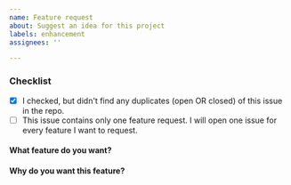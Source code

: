 ```yaml
---
name: Feature request
about: Suggest an idea for this project
labels: enhancement
assignees: ''

---
```

<!-- IF YOU DON'T FILL IN THE TEMPLATE PROPERLY, YOUR ISSUE IS LIKELY TO BE CLOSED. If you are currently unable to do so for any reason, open your issue some other time. We'll wait. -->

<!-- The comments between these brackets won't show up in the submitted issue (as you can see in the Preview tab). -->

### Checklist
<!-- This checklist is COMPULSORY. The first box has been checked for you to show you how it is done. -->

- [x] I checked, but didn't find any duplicates (open OR closed) of this issue in the repo. <!-- Seriously, check. O_O -->
- [ ] This issue contains only one feature request. I will open one issue for every feature I want to request.

#### What feature do you want?
<!-- Explain how you want the app's look or behavior to change to suit your needs. -->


#### Why do you want this feature?
<!-- Describe any problem or limitation you come across while using the app which would be solved by this feature. -->
